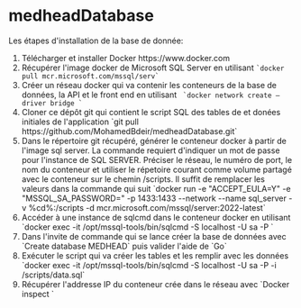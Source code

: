 # medheadDatabase

Les étapes d'installation de la base de donnée: <br>
<ol>
  <li> Télécharger et installer Docker https://www.docker.com </li>
 <li> Récupérer l'image docker de Microsoft SQL Server en utilisant
   <code>`docker pull mcr.microsoft.com/mssql/serv` </code> </li>
<li> Créer un réseau docker qui va contenir les conteneurs de la base de données, la API et le front end en utilisant <code> `docker network create —driver bridge <nom_du_reseau>`</code> </li>
<li> Cloner ce dépôt git qui contient le script SQL des tables de et donées initiales de l'application `git pull https://github.com/MohamedBdeir/medheadDatabase.git` </li>
<li> Dans le répertoire git récupéré, générer le conteneur docker à partir de l'image sql server. La commande requiert d'indiquer un mot de passe pour l'instance de SQL SERVER. Préciser le réseau, le numéro de port, le nom du conteneur et utiliser le répetoire courant comme volume partagé avec le conteneur sur le chemin /scripts. Il suffit de remplacer les valeurs dans la commande qui suit  
`docker run -e "ACCEPT_EULA=Y" -e "MSSQL_SA_PASSWORD=<Votre_mot_de_passe>" -p 1433:1433 --network <nom_du_reseau> --name sql_server -v %cd%:/scripts -d mcr.microsoft.com/mssql/server:2022-latest` </li>
<li> Accéder à une instance de sqlcmd dans le conteneur docker en utilisant `docker exec -it <nom_du_conteneur> /opt/mssql-tools/bin/sqlcmd -S localhost -U sa -P <mot_de_passe_sql>`  </li>
<li> Dans l'invite de commande qui se lance créer la base de données avec `Create database MEDHEAD` puis valider  l'aide de  `Go` </li>
<li> Exécuter le script qui va créer les tables et les remplir avec les données `docker exec -it <nom_du_conteneur> /opt/mssql-tools/bin/sqlcmd -S localhost -U sa -P <mot_de_passe_sql> -i /scripts/data.sql` </li>
<li> Récupérer l'addresse IP du conteneur crée dans le réseau avec `Docker inspect <nom_du_reseau>` </li>
